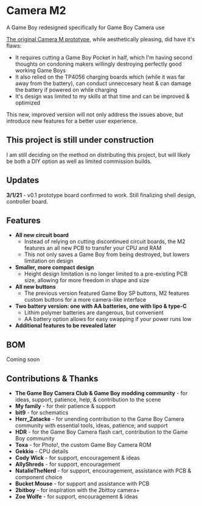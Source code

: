# Camera M2
A Game Boy redesigned specifically for Game Boy Camera use

[The original Camera M prototype](https://gameboycamera.com/#camera-m), while aesthetically pleasing, did have it's flaws:
* It requires cutting a Game Boy Pocket in half, which I'm having second thoughts on condoning makers willingly destroying perfectly good working Game Boys
* It also relied on the TP4056 charging boards which (while it was far away from the battery), can conduct unneccesary heat & can damage the battery if powered on while charging
* It's design was limited to my skills at that time and can be improved & optimized

This new, improved version will not only address the issues above, but introduce new features for a better user experience.

## This project is still under construction
I am still deciding on the method on distributing this project, but will likely be both a DIY option as well as limited commission builds.

## Updates
**3/1/21** - v0.1 prototype board confirmed to work. Still finalizing shell design, controller board.

## Features
* **All new circuit board**
  * Instead of relying on cutting discontinued circuit boards, the M2 features an all new PCB to transfer your CPU and RAM
  * This not only saves a Game Boy from being destroyed, but lowers limitation on design
* **Smaller, more compact design**
  * Height design limitation is no longer limited to a pre-existing PCB size, allowing for more freedom in shape and size
* **All new buttons**
  * The previous version featured Game Boy SP buttons, M2 features custom buttons for a more camera-like interface
* **Two battery version: one with AA batteries, one with lipo & type-C**
  * Lithim polymer batteries are dangerous, but convenient
  * AA battery option allows for easy swapping if your power runs low
* **Additional features to be revealed later**

## BOM
Coming soon

## Contributions & Thanks
* **The Game Boy Camera Club & Game Boy modding community** - for ideas, support, patience, help, & contribution to the scene
* **My family** - for their patience & support
* **bit9** - for schematics
* **Herr_Zatacke** - for unending contribution to the Game Boy Camera community with essential tools, ideas, patience, and support
* **HDR** - for the Game Boy Camera flash cart, contribution to the Game Boy community
* **Toxa** - for Photo!, the custom Game Boy Camera ROM 
* **Gekkio** - CPU details
* **Cody Wick** - for support, encouragement & ideas
* **AllyShreds** - for support, encouragement
* **NatalieTheNerd** - for support, encouragement, assistance with PCB & component choice
* **Bucket Mouse** - for support and assistance with PCB
* **2bitboy** - for inspiration with the 2bittoy camera+
* **Zoe Wolfe** - for support, encouragement & ideas
